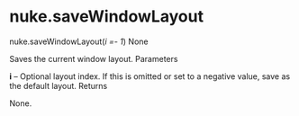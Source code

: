 # nuke.saveWindowLayout
nuke.saveWindowLayout(_i =- 1_)  None

Saves the current window layout.
Parameters

**i** – Optional layout index. If this is omitted or set to a negative value, save as the default layout.
Returns

None.